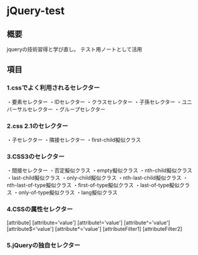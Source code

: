 # jQuery-test

## 概要

jqueryの技術習得と学び直し。
テスト用ノートとして活用

## 項目

### 1.cssでよく利用されるセレクター

・要素セレクター
・IDセレクター
・クラスセレクター
・子孫セレクター
・ユニバーサルセレクター
・グループセレクター

### 2.css 2.1のセレクター

・子セレクター
・隣接セレクター
・first-child擬似クラス

### 3.CSS3のセレクター

・間接セレクター
・否定擬似クラス
・empty擬似クラス
・nth-child擬似クラス
・last-child擬似クラス
・only-child擬似クラス
・nth-last-child擬似クラス
・nth-last-of-type擬似クラス
・first-of-type擬似クラス
・last-of-type擬似クラス
・only-of-type擬似クラス
・lang擬似クラス

### 4.CSSの属性セレクター

[attribute]
[attribute='value']
[attribute!='value']
[attribute^='value']
[attribute$='value']
[attribute*='value']
[attributeFilter1] [attributeFilter2]

### 5.jQueryの独自セレクター

